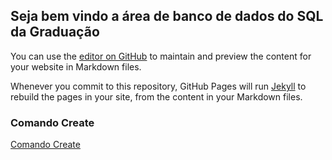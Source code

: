 ## Seja bem vindo a área de banco de dados do SQL da Graduação

You can use the [editor on GitHub](https://github.com/sqldagraduacao/bancodedados/edit/gh-pages/index.md) to maintain and preview the content for your website in Markdown files.

Whenever you commit to this repository, GitHub Pages will run [Jekyll](https://jekyllrb.com/) to rebuild the pages in your site, from the content in your Markdown files.

### Comando Create

[Comando Create](/linguagem-sql/create.md)



